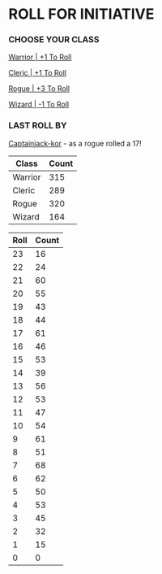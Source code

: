 # ROLL FOR INITIATIVE
### CHOOSE YOUR CLASS

[Warrior | +1 To Roll](https://github.com/benjaminsampica/benjaminsampica/issues/new?title=roll%7Cwarrior&body=Just+click+%27Submit+new+issue%27.)

[Cleric | +1 To Roll](https://github.com/benjaminsampica/benjaminsampica/issues/new?title=roll%7Ccleric&body=Just+click+%27Submit+new+issue%27.)

[Rogue | +3 To Roll](https://github.com/benjaminsampica/benjaminsampica/issues/new?title=roll%7Crogue&body=Just+click+%27Submit+new+issue%27.)

[Wizard | -1 To Roll](https://github.com/benjaminsampica/benjaminsampica/issues/new?title=roll%7Cwizard&body=Just+click+%27Submit+new+issue%27.)
### LAST ROLL BY
[Captainjack-kor](https://www.github.com/Captainjack-kor) - as a rogue rolled a 17!

|Class|Count|
|-|-|
|Warrior|315|
|Cleric|289|
|Rogue|320|
|Wizard|164|

|Roll|Count|
|-|-|
|23|16
|22|24
|21|60
|20|55
|19|43
|18|44
|17|61
|16|46
|15|53
|14|39
|13|56
|12|53
|11|47
|10|54
|9|61
|8|51
|7|68
|6|62
|5|50
|4|53
|3|45
|2|32
|1|15
|0|0
